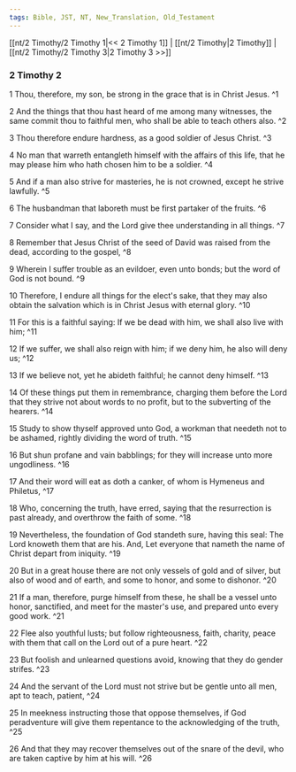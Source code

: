 ```yaml
---
tags: Bible, JST, NT, New_Translation, Old_Testament
---
```


[[nt/2 Timothy/2 Timothy 1|<< 2 Timothy 1]] | [[nt/2 Timothy|2 Timothy]] | [[nt/2 Timothy/2 Timothy 3|2 Timothy 3 >>]]

### 2 Timothy 2

1 Thou, therefore, my son, be strong in the grace that is in Christ Jesus.  ^1

2 And the things that thou hast heard of me among many witnesses, the same commit thou to faithful men, who shall be able to teach others also.  ^2

3 Thou therefore endure hardness, as a good soldier of Jesus Christ.  ^3

4 No man that warreth entangleth himself with the affairs of this life, that he may please him who hath chosen him to be a soldier.  ^4

5 And if a man also strive for masteries, he is not crowned, except he strive lawfully.  ^5

6 The husbandman that laboreth must be first partaker of the fruits.  ^6

7 Consider what I say, and the Lord give thee understanding in all things.  ^7

8 Remember that Jesus Christ of the seed of David was raised from the dead, according to the gospel,  ^8

9 Wherein I suffer trouble as an evildoer, even unto bonds; but the word of God is not bound.  ^9

10 Therefore, I endure all things for the elect\'s sake, that they may also obtain the salvation which is in Christ Jesus with eternal glory.  ^10

11 For this is a faithful saying: If we be dead with him, we shall also live with him;  ^11

12 If we suffer, we shall also reign with him; if we deny him, he also will deny us;  ^12

13 If we believe not, yet he abideth faithful; he cannot deny himself.  ^13

14 Of these things put them in remembrance, charging them before the Lord that they strive not about words to no profit, but to the subverting of the hearers.  ^14

15 Study to show thyself approved unto God, a workman that needeth not to be ashamed, rightly dividing the word of truth.  ^15

16 But shun profane and vain babblings; for they will increase unto more ungodliness.  ^16

17 And their word will eat as doth a canker, of whom is Hymeneus and Philetus,  ^17

18 Who, concerning the truth, have erred, saying that the resurrection is past already, and overthrow the faith of some.  ^18

19 Nevertheless, the foundation of God standeth sure, having this seal: The Lord knoweth them that are his. And, Let everyone that nameth the name of Christ depart from iniquity.  ^19

20 But in a great house there are not only vessels of gold and of silver, but also of wood and of earth, and some to honor, and some to dishonor.  ^20

21 If a man, therefore, purge himself from these, he shall be a vessel unto honor, sanctified, and meet for the master\'s use, and prepared unto every good work.  ^21

22 Flee also youthful lusts; but follow righteousness, faith, charity, peace with them that call on the Lord out of a pure heart.  ^22

23 But foolish and unlearned questions avoid, knowing that they do gender strifes.  ^23

24 And the servant of the Lord must not strive but be gentle unto all men, apt to teach, patient,  ^24

25 In meekness instructing those that oppose themselves, if God peradventure will give them repentance to the acknowledging of the truth,  ^25

26 And that they may recover themselves out of the snare of the devil, who are taken captive by him at his will.  ^26

 
